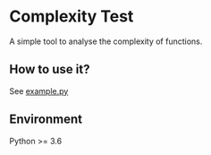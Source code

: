 # Complexity Test
A simple tool to analyse the complexity of functions.

## How to use it?
See [example.py](example.py)

## Environment
Python >= 3.6